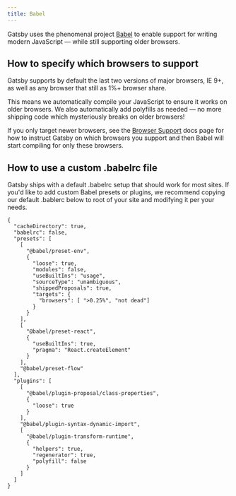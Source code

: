 ```yaml
---
title: Babel
---
```


Gatsby uses the phenomenal project [Babel](https://babeljs.io/) to enable
support for writing modern JavaScript — while still supporting older browsers.

## How to specify which browsers to support

Gatsby supports by default the last two versions of major browsers, IE 9+, as well as
any browser that still as 1%+ browser share.

This means we automatically compile your JavaScript to ensure it works on older browsers.
We also automatically add polyfills as needed — no more shipping code which mysteriously
breaks on older browsers!

If you only target newer browsers, see the [Browser
Support](/docs/browser-support/) docs page for how to instruct Gatsby on which
browsers you support and then Babel will start compiling for only these
browsers.

## How to use a custom .babelrc file

Gatsby ships with a default .babelrc setup that should work for most sites. If you'd like
to add custom Babel presets or plugins, we recommend copying our default .bablerc below
to root of your site and modifying it per your needs.

```json5
{
  "cacheDirectory": true,
  "babelrc": false,
  "presets": [
    [
      "@babel/preset-env",
      {
        "loose": true,
        "modules": false,
        "useBuiltIns": "usage",
        "sourceType": "unambiguous",
        "shippedProposals": true,
        "targets": {
          "browsers": [ ">0.25%", "not dead"]
        }
      }
    ],
    [
      "@babel/preset-react",
      {
        "useBuiltIns": true,
        "pragma": "React.createElement"
      }
    ],
    "@babel/preset-flow"
  ],
  "plugins": [
    [
      "@babel/plugin-proposal/class-properties",
      {
        "loose": true
      }
    ],
    "@babel/plugin-syntax-dynamic-import",
    [
      "@babel/plugin-transform-runtime",
      {
        "helpers": true,
        "regenerator": true,
        "polyfill": false
      }
    ]
  ]
}
```
